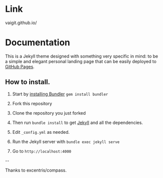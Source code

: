 # Link

vaigit.github.io/

# Documentation

This is a Jekyll theme designed with something very specific in mind: to be a simple and elegant personal landing page that can be easily deployed to [GitHub Pages](https://pages.github.com/).

## How to install.

1. Start by [installing Bundler](http://bundler.io) `gem install bundler`

2. Fork this repository

3. Clone the repository you just forked

4. Then run `bundle install` to get [Jekyll](http://jekyllrb.com) and all the dependencies.

5. Edit `_config.yml` as needed.

6. Run the Jekyll server with `bundle exec jekyll serve`

7. Go to `http://localhost:4000`


--

Thanks to excentris/compass.